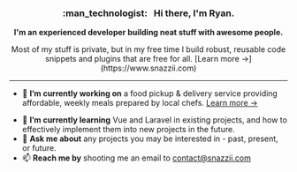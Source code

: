 <h3 align="center">:man_technologist: &nbsp; Hi there, I'm Ryan.</h3>
<p align="center"><strong>I'm an experienced developer building neat stuff with awesome people.</strong></p>
<p align="center">Most of my stuff is private, but in my free time I build robust, reusable code snippets and plugins that are free for all.  [Learn more &rarr;](https://www.snazzii.com)</p>

___

- 🔭 **I’m currently working on** a food pickup & delivery service providing affordable, weekly meals prepared by local chefs.  [Learn more &rarr;](https://www.mealbrowse.com)</p>
- 🌱 **I’m currently learning** Vue and Laravel in existing projects, and how to effectively implement them into new projects in the future.
- 💬 **Ask me about** any projects you may be interested in - past, present, or future.
- 📫 **Reach me by** shooting me an email to <contact@snazzii.com>
